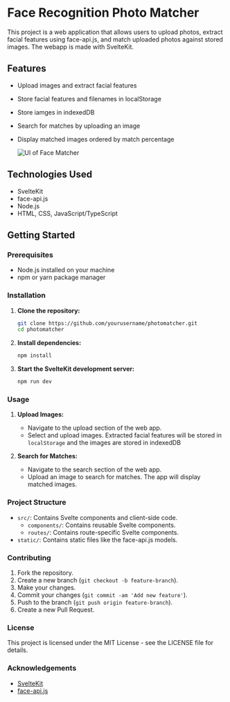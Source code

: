 # Face Recognition Photo Matcher

This project is a web application that allows users to upload photos, extract facial features using face-api.js, and match uploaded photos against stored images. The webapp is made with SvelteKit.

## Features

- Upload images and extract facial features
- Store facial features and filenames in localStorage
- Store iamges in indexedDB
- Search for matches by uploading an image
- Display matched images ordered by match percentage

  ![UI of Face Matcher](https://github.com/SreejithKSGupta/photomatcher/assets/72187226/f66f2e44-61f3-4856-b4b5-5991845b8762)

## Technologies Used

- SvelteKit
- face-api.js
- Node.js
- HTML, CSS, JavaScript/TypeScript

## Getting Started

### Prerequisites

- Node.js installed on your machine
- npm or yarn package manager

### Installation

1. **Clone the repository:**

   ```bash
   git clone https://github.com/yourusername/photomatcher.git
   cd photomatcher
   ```

2. **Install dependencies:**

   ```bash
   npm install
   ```


3. **Start the SvelteKit development server:**

   ```bash
   npm run dev
   ```

### Usage

1. **Upload Images:**

   - Navigate to the upload section of the web app.
   - Select and upload images. Extracted facial features will be stored in `localStorage` and the images are stored in indexedDB

2. **Search for Matches:**

   - Navigate to the search section of the web app.
   - Upload an image to search for matches. The app will display matched images.

### Project Structure

- `src/`: Contains Svelte components and client-side code.
  - `components/`: Contains reusable Svelte components.
  - `routes/`: Contains route-specific Svelte components.
- `static/`: Contains static files like the face-api.js models.


### Contributing

1. Fork the repository.
2. Create a new branch (`git checkout -b feature-branch`).
3. Make your changes.
4. Commit your changes (`git commit -am 'Add new feature'`).
5. Push to the branch (`git push origin feature-branch`).
6. Create a new Pull Request.

### License

This project is licensed under the MIT License - see the LICENSE file for details.

### Acknowledgements

- [SvelteKit](https://kit.svelte.dev/)
- [face-api.js](https://github.com/justadudewhohacks/face-api.js)
